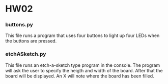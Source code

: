 # HW02  

### buttons.py  
This file runs a program that uses four buttons to light up four LEDs when the buttons are pressed.  
  
### etchASketch.py  
This file runs an etch-a-sketch type program in the console. The program will ask the user to specify the heigth and width of the board.
After that the board will be displayed. An X will note where the board has been filled.